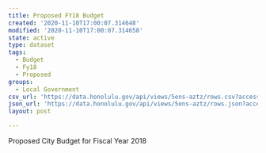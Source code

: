 ```yaml
---
title: Proposed FY18 Budget
created: '2020-11-10T17:00:07.314648'
modified: '2020-11-10T17:00:07.314658'
state: active
type: dataset
tags:
  - Budget
  - Fy18
  - Proposed
groups:
  - Local Government
csv_url: 'https://data.honolulu.gov/api/views/5ens-aztz/rows.csv?accessType=DOWNLOAD'
json_url: 'https://data.honolulu.gov/api/views/5ens-aztz/rows.json?accessType=DOWNLOAD'
layout: post

---
```

Proposed City Budget for Fiscal Year 2018
